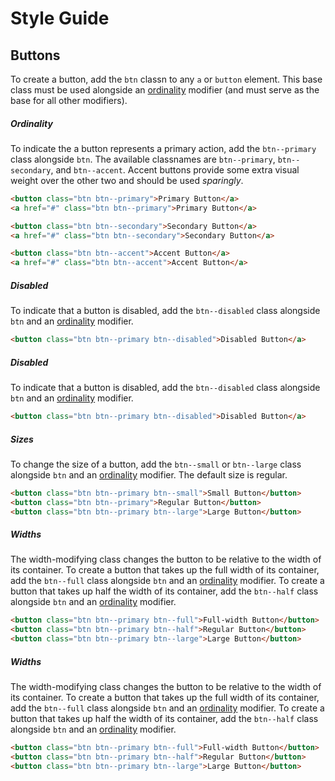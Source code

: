 # Style Guide

## Buttons
To create a button, add the `btn` classn to any `a` or `button` element. This base class must be used alongside an [ordinality](#ordinality) modifier (and must serve as the base for all other modifiers).

##### Ordinality
To indicate the a button represents a primary action, add the `btn--primary` class alongside `btn`. The available classnames are `btn--primary`, `btn--secondary`, and `btn--accent`. Accent buttons provide some extra visual weight over the other two and should be used *sparingly*.
```html
<button class="btn btn--primary">Primary Button</a>
<a href="#" class="btn btn--primary">Primary Button</a>

<button class="btn btn--secondary">Secondary Button</a>
<a href="#" class="btn btn--secondary">Secondary Button</a>

<button class="btn btn--accent">Accent Button</a>
<a href="#" class="btn btn--accent">Accent Button</a>
```

##### Disabled
To indicate that a button is disabled, add the `btn--disabled` class alongside `btn` and an [ordinality](#ordinality) modifier.
```html
<button class="btn btn--primary btn--disabled">Disabled Button</a>
```

##### Disabled
To indicate that a button is disabled, add the `btn--disabled` class alongside `btn` and an [ordinality](#ordinality) modifier.
```html
<button class="btn btn--primary btn--disabled">Disabled Button</a>
```

##### Sizes
To change the size of a button, add the `btn--small` or `btn--large` class alongside `btn` and an [ordinality](#ordinality) modifier. The default size is regular.
```html
<button class="btn btn--primary btn--small">Small Button</button>
<button class="btn btn--primary">Regular Button</button>
<button class="btn btn--primary btn--large">Large Button</button>
```

##### Widths
The width-modifying class changes the button to be relative to the width of its container. To create a button that takes up the full width of its container, add the `btn--full` class alongside `btn` and an [ordinality](#ordinality) modifier. To create a button that takes up half the width of its container, add the `btn--half` class alongside `btn` and an [ordinality](#ordinality) modifier.
```html
<button class="btn btn--primary btn--full">Full-width Button</button>
<button class="btn btn--primary btn--half">Regular Button</button>
<button class="btn btn--primary btn--large">Large Button</button>
```

##### Widths
The width-modifying class changes the button to be relative to the width of its container. To create a button that takes up the full width of its container, add the `btn--full` class alongside `btn` and an [ordinality](#ordinality) modifier. To create a button that takes up half the width of its container, add the `btn--half` class alongside `btn` and an [ordinality](#ordinality) modifier.
```html
<button class="btn btn--primary btn--full">Full-width Button</button>
<button class="btn btn--primary btn--half">Regular Button</button>
<button class="btn btn--primary btn--large">Large Button</button>
```
